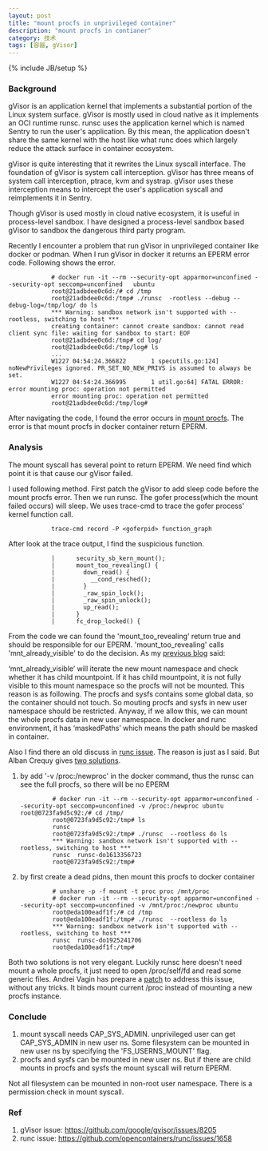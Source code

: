 ```yaml
---
layout: post
title: "mount procfs in unprivileged container"
description: "mount procfs in contianer"
category: 技术
tags: [容器, gVisor]
---
```

{% include JB/setup %}



<h3> Background </h3>

gVisor is an application kernel that implements a substantial portion of the Linux system surface. gVisor is mostly used in cloud native as it implements an OCI runtime runsc. runsc uses the application kernel which is named Sentry to run the user's application. By this mean, the application doesn't share the same kernel with the host like what runc does which largely reduce the attack surface in container ecosystem.


gVisor is quite interesting that it rewrites the Linux syscall interface. The foundation of gVisor is system call interception. gVisor has three means of system call interception, ptrace, kvm and systrap. gVisor uses these interception means to intercept the user's application syscall and reimplements it in Sentry.


Though gVisor is used mostly in cloud native ecosystem, it is useful in process-level sandbox. I have designed a process-level sandbox based gVisor to sandbox the dangerous third party program.


Recently I encounter a problem that run gVisor in unprivileged container like docker or podman. When I run gVisor in docker it returns an EPERM error code. Following shows the error.


                # docker run -it --rm --security-opt apparmor=unconfined --security-opt seccomp=unconfined   ubuntu
                root@21adbdee0c6d:/# cd /tmp
                root@21adbdee0c6d:/tmp# ./runsc  -rootless --debug --debug-log=/tmp/log/ do ls
                *** Warning: sandbox network isn't supported with --rootless, switching to host ***
                creating container: cannot create sandbox: cannot read client sync file: waiting for sandbox to start: EOF
                root@21adbdee0c6d:/tmp# cd log/
                root@21adbdee0c6d:/tmp/log# ls
                ...
                W1227 04:54:24.366822       1 specutils.go:124] noNewPrivileges ignored. PR_SET_NO_NEW_PRIVS is assumed to always be set.
                W1227 04:54:24.366995       1 util.go:64] FATAL ERROR: error mounting proc: operation not permitted
                error mounting proc: operation not permitted
                root@21adbdee0c6d:/tmp/log#


After navigating the code, I found the error occurs in [mount procfs](https://github.com/google/gvisor/blob/master/runsc/cmd/gofer.go#L394C21-L394C21).
The error is that mount procfs in docker container return EPERM. 

<h3> Analysis </h3>

The mount syscall has several point to return EPERM. We need find which point it is that cause our gVisor failed.


I used following method. First patch the gVisor to add sleep code before the mount procfs error. Then we run runsc. The gofer process(which the mount failed occurs) will sleep.  We uses trace-cmd to trace the gofer process' kernel function call.


                trace-cmd record -P <goferpid> function_graph

After look at the trace output, I find the suspicious function. 



                |      security_sb_kern_mount();
                |      mount_too_revealing() {
                |        down_read() {
                |          __cond_resched();
                |        }
                |        _raw_spin_lock();
                |        _raw_spin_unlock();
                |        up_read();
                |      }
                |      fc_drop_locked() {


From the code we can found the 'mount_too_revealing' return true and should be responsible for our EPERM. 'mount_too_revealing' calls 'mnt_already_visible' to do the decision. As my [previous blog](https://terenceli.github.io/%E6%8A%80%E6%9C%AF/2022/03/06/cve-2022-0492) said:


‘mnt_already_visible’ will iterate the new mount namespace and check whether it has child mountpoint. If it has child mountpoint, it is not fully visible to this mount namespace so the procfs will not be mounted. This reason is as following. The procfs and sysfs contains some global data, so the container should not touch. So mouting procfs and sysfs in new user namespace should be restricted. Anyway, if we allow this, we can mount the whole procfs data in new user namespace. In docker and runc environment, it has ‘maskedPaths’ which means the path should be masked in container. 


Also I find there an old discuss in [runc issue](https://github.com/opencontainers/runc/issues/1658). The reason is just as I said. But Alban Crequy gives [two solutions](https://github.com/opencontainers/runc/issues/1658#issuecomment-375750981). 


1. by add '-v /proc:/newproc' in the docker command, thus the runsc can see the full procfs, so there will be no EPERM


                # docker run -it --rm --security-opt apparmor=unconfined --security-opt seccomp=unconfined -v /proc:/newproc ubuntu root@0723fa9d5c92:/# cd /tmp/
                root@0723fa9d5c92:/tmp# ls
                runsc
                root@0723fa9d5c92:/tmp# ./runsc  --rootless do ls
                *** Warning: sandbox network isn't supported with --rootless, switching to host ***
                runsc  runsc-do1613356723
                root@0723fa9d5c92:/tmp#


2. by first create a dead pidns, then mount this procfs to docker container


                # unshare -p -f mount -t proc proc /mnt/proc
                # docker run -it --rm --security-opt apparmor=unconfined --security-opt seccomp=unconfined -v /mnt/proc:/newproc ubuntu
                root@eda100eadf1f:/# cd /tmp
                root@eda100eadf1f:/tmp# ./runsc  --rootless do ls
                *** Warning: sandbox network isn't supported with --rootless, switching to host ***
                runsc  runsc-do1925241706
                root@eda100eadf1f:/tmp#


Both two solutions is not very elegant. Luckily runsc here doesn't need mount a whole procfs, it just need to open /proc/self/fd and read some generic files. Andrei Vagin has prepare a [patch](https://github.com/google/gvisor/commit/063ee51c57f6cd5c64aa0d115396941dce455b8b) to address this issue, without any tricks. It binds mount current /proc instead of mounting a new procfs instance.


<h3> Conclude  </h3> 

1. mount syscall needs CAP_SYS_ADMIN. unprivileged user can get CAP_SYS_ADMIN in new user ns. Some filesystem can be mounted in new user ns by specifying the 'FS_USERNS_MOUNT' flag.
2. procfs and sysfs can be mounted in new user ns. But if there are child mounts in procfs and sysfs the mount syscall will return EPERM.

Not all filesystem can be mounted in non-root user namespace. There is a permission check in mount syscall.



<h3> Ref </h3> 

1. gVisor issue: https://github.com/google/gvisor/issues/8205
2. runc issue: https://github.com/opencontainers/runc/issues/1658